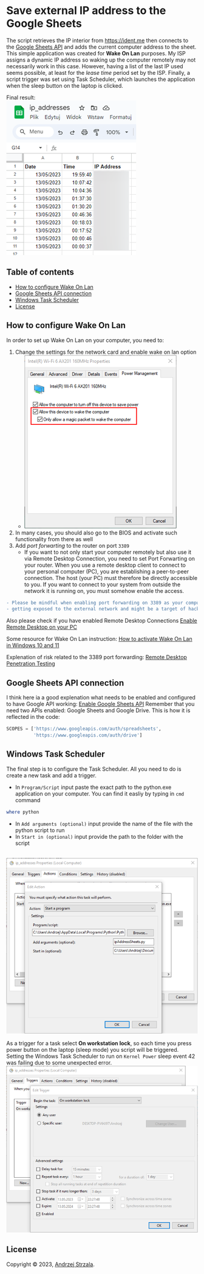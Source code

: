 # Save external IP address to the Google Sheets
The script retrieves the IP interior from https://ident.me then connects to the [Google Sheets API](https://developers.google.com/sheets/api/guides/concepts "Google Sheets API Overview") and adds the current computer address to the sheet.
This simple application was created for **Wake On Lan** purposes. My ISP assigns a dynamic IP address so waking up the computer remotely may not necessarily work in this case. However, having a list of the last IP used seems possible, at least for the *lease time* period set by the ISP.
Finally, a script trigger was set using Task Scheduler, which launches the application when the sleep button on the laptop is clicked.

Final result:</br>
<img src="./images/sheets.png" width="342" />


## Table of contents
* [How to configure Wake On Lan](#How-to-configure-Wake-On-Lan)
* [Google Sheets API connection](#Google-Sheets-API-connection)
* [Windows Task Scheduler](#Google-Sheets-API-connection)
* [License](#License)

## How to configure Wake On Lan
In order to set up Wake On Lan on your computer, you need to:
1. Change the settings for the network card and enable wake on lan option
   - <img src="./images/wakeonlan.png" width="400" />
2. In many cases, you should also go to the BIOS and activate such functionality from there as well
3. Add *port forwarting* to the router on port `3389`
   - If you want to not only start your computer remotely but also use it via Remote Desktop Connection, you need to set Port Forwarting on your router. When you use a remote desktop client to connect to your personal computer (PC), you are establishing a peer-to-peer connection. The host (your PC) must therefore be directly accessible to you. If you want to connect to your system from outside the network it is running on, you must somehow enable the access. 

```diff
- Please be mindful when enabling port forwarding on 3389 as your computer is 
- getting exposed to the external network and might be a target of hackers attack!
```


Also please check if you have enabled Remote Desktop Connections [Enable Remote Desktop on your PC](https://learn.microsoft.com/en-us/windows-server/remote/remote-desktop-services/clients/remote-desktop-allow-access)

Some resource for Wake On Lan instruction: [How to activate Wake On Lan in Windows 10 and 11](https://www.revouninstaller.com/blog/how-to-activate-wake-on-lan-in-windows-10-and-11)

Explenation of risk related to the 3389 port forwarding: [Remote Desktop Penetration Testing](https://www.hackingarticles.in/remote-desktop-penetration-testing-port-3389/)


## Google Sheets API connection
I think here ia a good explenation what needs to be enabled and configured to have Google API working: [Enable Google Sheets API](https://mljar.com/blog/authenticate-python-google-sheets-service-account-json-credentials/)
Remember that you need two APIs enabled: Google Sheets and Google Drive. This is how it is reflected in the code:

```python
SCOPES = ['https://www.googleapis.com/auth/spreadsheets',
          'https://www.googleapis.com/auth/drive']
```

## Windows Task Scheduler
The final step is to configure the Task Scheduler. All you need to do is create a new task and add a trigger. 
</br>
* In `Program/Script` input paste the exact path to the python.exe application on your computer. You can find it easliy by typing in `cmd` command 
```powershell
where python
```
* In `Add arguments (optional)` input provide the name of the file with the python script to run
* In `Start in (optional)` input provide the path to the folder with the script
</br>
<img src="./images/taskscheduler1.png" width="632" />

As a trigger for a task select **On workstation lock**, so each time you press power button on the laptop (sleep mode) you script will be triggered. Setting the Windows Task Scheduler to run on `Kernel Power` sleep event 42 was failing due to some unexpected error.
</br>
<img src="./images/taskscheduler2.png" width="675" />

## License

Copyright © 2023, [Andrzej Strzala](https://www.linkedin.com/in/andrzejstrzala/).
